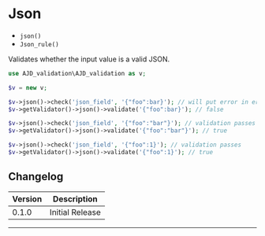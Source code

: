 # Json

- `json()`
- `Json_rule()`

Validates whether the input value is a valid JSON.

```php
use AJD_validation\AJD_validation as v;

$v = new v;

$v->json()->check('json_field', '{"foo":bar}'); // will put error in error bag
$v->getValidator()->json()->validate('{"foo":bar}'); // false

$v->json()->check('json_field', '{"foo":"bar"}'); // validation passes
$v->getValidator()->json()->validate('{"foo":"bar"}'); // true

$v->json()->check('json_field', '{"foo":1}'); // validation passes
$v->getValidator()->json()->validate('{"foo":1}'); // true

```

## Changelog

Version | Description
--------|-------------
  0.1.0 | Initial Release

***
